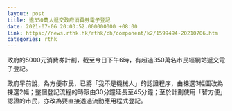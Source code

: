 ```yaml
---
layout: post
title: 逾350萬人遞交政府消費券電子登記
date: 2021-07-06 20:03:52.000000000 +08:00
link: https://news.rthk.hk/rthk/ch/component/k2/1599494-20210706.htm
categories: rthk
---
```


政府的5000元消費券計劃，截至今日下午6時，有超過350萬名市民經網站遞交電子登記。

政府早前說，為方便市民，已將「我不是機械人」的認證程序，由揀選3幅圖改為揀選2幅；整個登記流程的時限由30分鐘延長至45分鐘；至於計劃使用「智方便」認證的市民，亦改為要直接透過流動應用程式登記。
